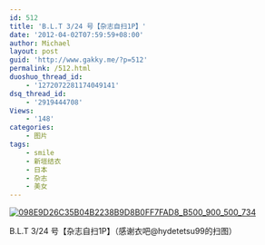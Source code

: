 ```yaml
---
id: 512
title: 'B.L.T 3/24 号【杂志自扫1P】'
date: '2012-04-02T07:59:59+08:00'
author: Michael
layout: post
guid: 'http://www.gakky.me/?p=512'
permalink: /512.html
duoshuo_thread_id:
    - '1272072281174049141'
dsq_thread_id:
    - '2919444708'
Views:
    - '148'
categories:
    - 图片
tags:
    - smile
    - 新垣结衣
    - 日本
    - 杂志
    - 美女
---
```


[![098E9D26C35B04B2238B9D8B0FF7FAD8_B500_900_500_734](http://www.yui-aragaki.org/wp-content/uploads/img/098E9D26C35B04B2238B9D8B0FF7FAD8_B500_900_500_734.jpeg)](http://www.yui-aragaki.org/wp-content/uploads/img/098E9D26C35B04B2238B9D8B0FF7FAD8_B1280_1280_696_1023.jpeg)

B.L.T 3/24 号【杂志自扫1P】（感谢衣吧@hydetetsu99的扫图）